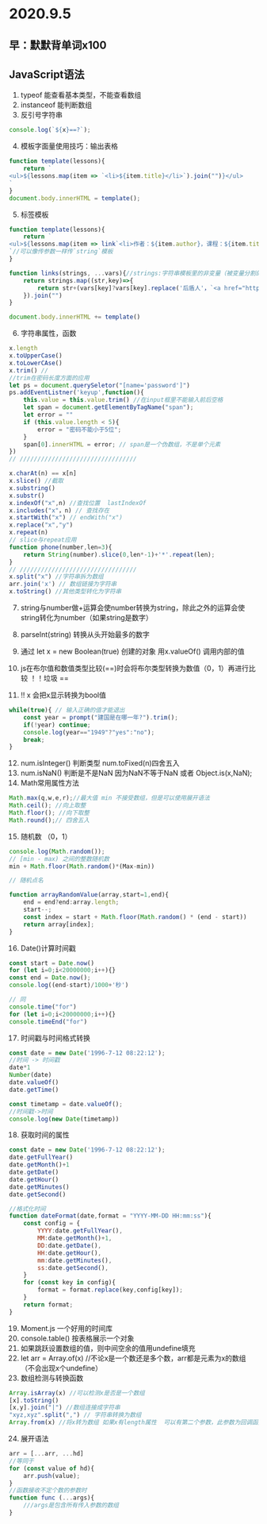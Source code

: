 # 2020.9.5

## 早：默默背单词x100

## JavaScript语法

1. typeof 能查看基本类型，不能查看数组
2. instanceof 能判断数组
3. 反引号字符串

```js
console.log(`${x}==?`);
```

4. 模板字面量使用技巧：输出表格

```js
function template(lessons){
    return `
<ul>${lessons.map(item => `<li>${item.title}</li>`).join("")}</ul>
`
}
document.body.innerHTML = template();
```

5. 标签模板

```js
function template(lessons){
    return `
<ul>${lessons.map(item => link`<li>作者：${item.author}，课程：${item.title}</li>`).join("")}</ul>
`//可以像传参数一样传`string`模板
}

function links(strings, ...vars){//strings:字符串模板里的非变量（被变量分割的），vars:所有变量，可以用vars.x访问
    return strings.map((str,key)=>{
        return str+(vars[key]?vars[key].replace('后盾人'，`<a href="http://baidu.com>后盾人</a>"`):"")
    }).join("")
}

document.body.innerHTML += template()
```

6. 字符串属性，函数

```js
x.length
x.toUpperCase()
x.toLowerCAse()
x.trim() //
//trim在密码长度方面的应用
let ps = document.querySeletor("[name='password']")
ps.addEventListner('keyup',function(){
    this.value = this.value.trim() //在input框里不能输入前后空格
    let span = document.getElementByTagName("span");
    let error = ""
    if (this.value.length < 5){
        error = "密码不能小于5位";
    }
    span[0].innerHTML = error; // span是一个伪数组，不是单个元素
})
// /////////////////////////////////

x.charAt(n) == x[n]
x.slice() //截取
x.substring()
x.substr()
x.indexOf("x",n) //查找位置  lastIndexOf
x.includes("x"，n) // 查找存在
x.startWith("x") // endWith("x")
x.replace("x","y")
x.repeat(n)
// slice与repeat应用
function phone(number,len=3){
    return String(number).slice(0,len*-1)+'*'.repeat(len);
}
// /////////////////////////////////
x.split("x") //字符串拆为数组
arr.join('x') // 数组链接为字符串
x.toString() //其他类型转化为字符串
```

7. string与number做+运算会使number转换为string，除此之外的运算会使string转化为number（如果string是数字）
8. parseInt(string) 转换从头开始最多的数字

9. 通过 let x = new Boolean(true) 创建的对象 用x.valueOf() 调用内部的值
10. js在布尔值和数值类型比较(==)时会将布尔类型转换为数值（0，1）再进行比较 ！！垃圾 ==
11. !! x 会把x显示转换为bool值

```js
while(true){ // 输入正确的值才能退出
    const year = prompt("建国是在哪一年?").trim();
    if(!year) continue;
    console.log(year=="1949"?"yes":"no");
    break;
}
```

12. num.isInteger() 判断类型 num.toFixed(n)四舍五入
13. num.isNaN() 判断是不是NaN 因为NaN不等于NaN 或者 Object.is(x,NaN);
14. Math常用属性方法

```js
Math.max(q,w,e,r);//最大值 min 不接受数组，但是可以使用展开语法
Math.ceil(); //向上取整
Math.floor(); //向下取整
Math.round();// 四舍五入
```

15. 随机数 （0，1）

```js
console.log(Math.random());
// [min - max) 之间的整数随机数
min + Math.floor(Math.random()*(Max-min))

// 随机点名

function arrayRandomValue(array,start=1,end){
    end = end?end:array.length;
    start--;
    const index = start + Math.floor(Math.random() * (end - start))
    return array[index];
}

```

16. Date()计算时间戳

```js
const start = Date.now()
for (let i=0;i<20000000;i++){}
const end = Date.now();
console.log((end-start)/1000+'秒')

// 同
console.time("for")
for (let i=0;i<20000000;i++){}
console.timeEnd("for")
```

17. 时间戳与时间格式转换

```js
const date = new Date('1996-7-12 08:22:12');
//时间 -> 时间戳
date*1
Number(date)
date.valueOf()
date.getTime()

const timetamp = date.valueOf();
//时间戳->时间
console.log(new Date(timetamp))
```

18. 获取时间的属性

```js
const date = new Date('1996-7-12 08:22:12');
date.getFullYear()
date.getMonth()+1
date.getDate()
date.getHour()
date.getMinutes()
date.getSecond()

//格式化时间
function dateFormat(date,format = "YYYY-MM-DD HH:mm:ss"){
    const config = {
        YYYY:date.getFullYear(),
		MM:date.getMonth()+1,
    	DD:date.getDate(),
    	HH:date.getHour(),
    	mm:date.getMinutes(),
    	ss:date.getSecond(),
    }
    for (const key in config){
        format = format.replace(key,config[key]);
    }
    return format;
}
```

19. Moment.js 一个好用的时间库
20. console.table()  按表格展示一个对象
21. 如果跳跃设置数组的值，则中间空余的值用undefine填充
22. let arr = Array.of(x) //不论x是一个数还是多个数，arr都是元素为x的数组（不会出现x个undefine）
23. 数组检测与转换函数

```js
Array.isArray(x) //可以检测x是否是一个数组
[x].toString()
[x,y].join("|") //数组连接成字符串
"xyz,xyz".split(",") // 字符串转换为数组
Array.from(x) //将x转为数组 如果x有length属性  可以有第二个参数，此参数为回调函数，对数组的每一个元素使用
```

24. 展开语法

```js
arr = [...arr, ...hd]
//等同于
for (const value of hd){
    arr.push(value);
}
//函数接收不定个数的参数时
function func (...args){
	///args是包含所有传入参数的数组    
}

```



